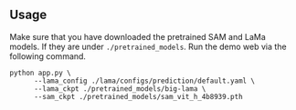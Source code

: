 ## Usage
  Make sure that you have downloaded the pretrained SAM and LaMa models. If they are under `./pretrained_models`. Run the demo web via the following command.
  ```
  python app.py \
        --lama_config ./lama/configs/prediction/default.yaml \
        --lama_ckpt ./pretrained_models/big-lama \
        --sam_ckpt ./pretrained_models/sam_vit_h_4b8939.pth
  ```
